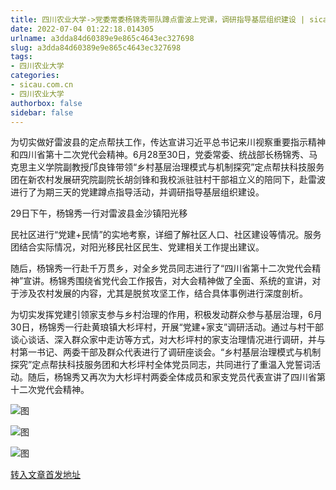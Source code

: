 ```yaml
---
title: 四川农业大学->党委常委杨锦秀带队蹲点雷波上党课，调研指导基层组织建设 | sicau.com.cn
date: 2022-07-04 01:22:18.014305
urlname: a3dda84d60389e9e865c4643ec327698
slug: a3dda84d60389e9e865c4643ec327698
tags: 
- 四川农业大学
categories:
- sicau.com.cn
- 四川农业大学
authorbox: false
sidebar: false
---
```

为切实做好雷波县的定点帮扶工作，传达宣讲习近平总书记来川视察重要指示精神和四川省第十二次党代会精神。6月28至30日，党委常委、统战部长杨锦秀、马克思主义学院副教授邝良锋带领“乡村基层治理模式与机制探究”定点帮扶科技服务团在新农村发展研究院副院长胡剑锋和我校派驻驻村干部祖立义的陪同下，赴雷波进行了为期三天的党建蹲点指导活动，并调研指导基层组织建设。  

29日下午，杨锦秀一行对雷波县金沙镇阳光移
<!--more-->
民社区进行“党建+民情”的实地考察，详细了解社区人口、社区建设等情况。服务团结合实际情况，对阳光移民社区民生、党建相关工作提出建议。

随后，杨锦秀一行赴千万贯乡，对全乡党员同志进行了“四川省第十二次党代会精神”宣讲。杨锦秀围绕省党代会工作报告，对大会精神做了全面、系统的宣讲，对于涉及农村发展的内容，尤其是脱贫攻坚工作，结合具体事例进行深度剖析。

为切实发挥党建引领家支参与乡村治理的作用，积极发动群众参与基层治理，6月30日，杨锦秀一行赴黄琅镇大杉坪村，开展“党建+家支”调研活动。通过与村干部谈心谈话、深入群众家中走访等方式，对大杉坪村的家支治理情况进行调研，并与村第一书记、两委干部及群众代表进行了调研座谈会。“乡村基层治理模式与机制探究”定点帮扶科技服务团和大杉坪村全体党员同志，共同进行了重温入党誓词活动。随后，杨锦秀又再次为大杉坪村两委全体成员和家支党员代表宣讲了四川省第十二次党代会精神。

![图](https://news.sicau.edu.cn/__local/1/1F/48/9EFC95EF2052554AD3943D589B9_3022A0C3_10888.png)

![图](https://news.sicau.edu.cn/__local/6/C5/FC/AEE258F6895C0836C80383A7A1E_D42BFA4D_D415.png)

![图](https://news.sicau.edu.cn/__local/9/5C/BD/EDE2D100501F6B8884507F5F62A_8A8D003F_10FD0.png)

[转入文章首发地址](https://news.sicau.edu.cn/info/1078/68669.htm)